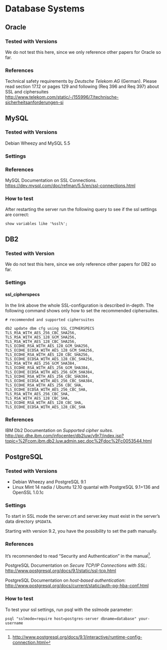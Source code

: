 Database Systems
================

Oracle
------

### Tested with Versions

We do not test this here, since we only reference other papers for
Oracle so far.

### References

Technical safety requirements by *Deutsche Telekom AG* (German). Please
read section 17.12 or pages 129 and following (Req 396 and Req 397)
about SSL and ciphersuites
<http://www.telekom.com/static/-/155996/7/technische-sicherheitsanforderungen-si>

MySQL
-----

### Tested with Versions

Debian Wheezy and MySQL 5.5

### Settings

### References

MySQL Documentation on SSL Connections.
<https://dev.mysql.com/doc/refman/5.5/en/ssl-connections.html>

### How to test

After restarting the server run the following query to see if the ssl
settings are correct:

    show variables like '%ssl%';

DB2
---

### Tested with Version

We do not test this here, since we only reference other papers for DB2
so far.

### Settings

#### ssl_cipherspecs

In the link above the whole SSL-configuration is described in-depth. The
following command shows only how to set the recommended ciphersuites.

    # recommended and supported ciphersuites 

    db2 update dbm cfg using SSL_CIPHERSPECS 
    TLS_RSA_WITH_AES_256_CBC_SHA256,
    TLS_RSA_WITH_AES_128_GCM_SHA256,
    TLS_RSA_WITH_AES_128_CBC_SHA256,
    TLS_ECDHE_RSA_WITH_AES_128_GCM_SHA256,
    TLS_ECDHE_ECDSA_WITH_AES_128_GCM_SHA256,
    TLS_ECDHE_RSA_WITH_AES_128_CBC_SHA256,
    TLS_ECDHE_ECDSA_WITH_AES_128_CBC_SHA256,
    TLS_RSA_WITH_AES_256_GCM_SHA384,
    TLS_ECDHE_RSA_WITH_AES_256_GCM_SHA384,
    TLS_ECDHE_ECDSA_WITH_AES_256_GCM_SHA384,
    TLS_ECDHE_RSA_WITH_AES_256_CBC_SHA384,
    TLS_ECDHE_ECDSA_WITH_AES_256_CBC_SHA384,
    TLS_ECDHE_RSA_WITH_AES_256_CBC_SHA,
    TLS_ECDHE_ECDSA_WITH_AES_256_CBC_SHA,
    TLS_RSA_WITH_AES_256_CBC_SHA,
    TLS_RSA_WITH_AES_128_CBC_SHA,
    TLS_ECDHE_RSA_WITH_AES_128_CBC_SHA,
    TLS_ECDHE_ECDSA_WITH_AES_128_CBC_SHA

### References

IBM Db2 Documentation on *Supported cipher suites*.
<http://pic.dhe.ibm.com/infocenter/db2luw/v9r7/index.jsp?topic=%2Fcom.ibm.db2.luw.admin.sec.doc%2Fdoc%2Fc0053544.html>

PostgreSQL
----------

### Tested with Versions

* Debian Wheezy and PostgreSQL 9.1
* Linux Mint 14 nadia / Ubuntu 12.10 quantal with PostgreSQL 9.1+136 and
  OpenSSL 1.0.1c

### Settings

To start in SSL mode the server.crt and server.key must exist in the
server’s data directory `$PGDATA`.

Starting with version 9.2, you have the possibility to set the path
manually.

### References

It’s recommended to read “Security and Authentication” in the
manual[^postgres].

PostgreSQL Documentation on *Secure TCP/IP Connections with SSL*:
<http://www.postgresql.org/docs/9.1/static/ssl-tcp.html>

PostgreSQL Documentation on *host-based authentication*:
<http://www.postgresql.org/docs/current/static/auth-pg-hba-conf.html>

### How to test

To test your ssl settings, run psql with the sslmode parameter:

    psql "sslmode=require host=postgres-server dbname=database" your-username

[^postgres]: <http://www.postgresql.org/docs/9.1/interactive/runtime-config-connection.html>
